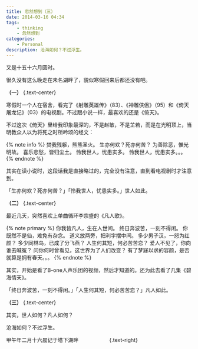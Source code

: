 ```yaml
---
title: 忽然想到（三）
date: 2014-03-16 04:34
tags:
    - thinking
    - 忽然想到
categories:
    - Personal
description: 沧海如何？不过浮生。
---
```


又是十五十六月圆时。

很久没有这么晚走在未名湖畔了，貌似寒假回来后都还没有吧。


**（一）** {.text-center}

寒假时一个人在宿舍，看完了《射雕英雄传》（83）、《神雕侠侣》（95）和《倚天屠龙记》（03）的电视剧。不过跟小说一样，最喜欢的还是《倚天》。

不过这次《倚天》里给我印象最深的，不是赵敏，不是芷若，而是在光明顶上，当明教众人以为将死之时所吟颂的经文：

{% note info %}
焚我残躯，熊熊圣火。
生亦何欢？死亦何苦？
为善除恶，惟光明故。
喜乐悲愁，皆归尘土。
怜我世人，忧患实多。
怜我世人，忧患实多。。。
{% endnote %}

其实在读小说时，这段话我是直接略过的，完全没有注意，直到看电视剧时才注意到。

「生亦何欢？死亦何苦？」「怜我世人，忧患实多。」世人如此。


**（二）** {.text-center}

最近几天，突然喜欢上单曲循环李宗盛的《凡人歌》。

{% note primary %}
你我皆凡人，生在人世间。
终日奔波苦，一刻不得闲。
你既然不是仙，难免有杂念。
道义放两旁，把利字摆中间。
多少男子汉，一怒为红颜？
多少同林鸟，已成了分飞燕？
人生何其短，何必苦苦恋？
爱人不见了，你向谁去喊冤？
问你何时曾看见，这世界为了人们改变？
有了梦寐以求的容颜，是否就算是拥有春天。。。
{% endnote %}

其实，开始是看了B-one人声乐团的视频，然后才知道的。还为此去看了几集《碧海情天》。

「终日奔波苦，一刻不得闲。」「人生何其短，何必苦苦恋？」凡人如此。


**（三）** {.text-center}

其实，世人如何？凡人如何？

沧海如何？不过浮生。


甲午年二月十六晨记于塔下湖畔　　　　　　{.text-right}
